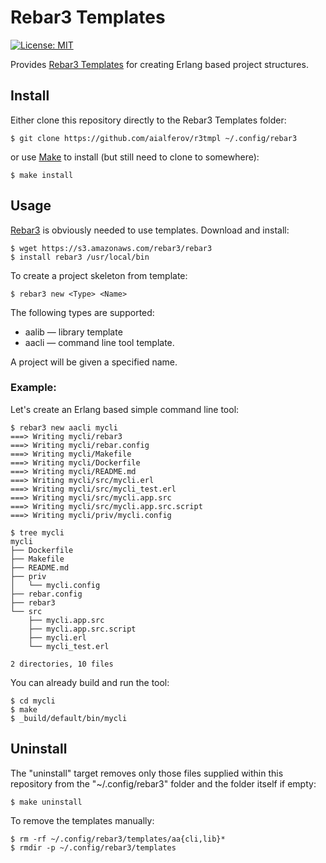 # Rebar3 Templates

[![License: MIT][MIT badge]][MIT]

Provides [Rebar3 Templates] for creating Erlang based project structures.

## Install

Either clone this repository directly to the Rebar3 Templates folder:

```
$ git clone https://github.com/aialferov/r3tmpl ~/.config/rebar3
```

or use [Make] to install (but still need to clone to somewhere):

```
$ make install
```

## Usage

[Rebar3] is obviously needed to use templates. Download and install:

```
$ wget https://s3.amazonaws.com/rebar3/rebar3
$ install rebar3 /usr/local/bin
```

To create a project skeleton from template:

```
$ rebar3 new <Type> <Name>
```

The following types are supported:

- aalib — library template
- aacli — command line tool template.

A project will be given a specified name.

### Example:

Let's create an Erlang based simple command line tool:

```
$ rebar3 new aacli mycli
===> Writing mycli/rebar3
===> Writing mycli/rebar.config
===> Writing mycli/Makefile
===> Writing mycli/Dockerfile
===> Writing mycli/README.md
===> Writing mycli/src/mycli.erl
===> Writing mycli/src/mycli_test.erl
===> Writing mycli/src/mycli.app.src
===> Writing mycli/src/mycli.app.src.script
===> Writing mycli/priv/mycli.config

$ tree mycli
mycli
├── Dockerfile
├── Makefile
├── README.md
├── priv
│   └── mycli.config
├── rebar.config
├── rebar3
└── src
    ├── mycli.app.src
    ├── mycli.app.src.script
    ├── mycli.erl
    └── mycli_test.erl

2 directories, 10 files
```

You can already build and run the tool:

```
$ cd mycli
$ make
$ _build/default/bin/mycli
```

## Uninstall

The "uninstall" target removes only those files supplied within this repository
from the "~/.config/rebar3" folder and the folder itself if empty:

```
$ make uninstall
```

To remove the templates manually:

```
$ rm -rf ~/.config/rebar3/templates/aa{cli,lib}*
$ rmdir -p ~/.config/rebar3/templates
```

<!-- Links -->
[MIT]: https://opensource.org/licenses/MIT
[Rebar3]: https://www.rebar3.org
[Rebar3 Templates]: https://www.rebar3.org/docs/using-templates
[Make]: https://www.gnu.org/software/make

<!-- Badges -->
[MIT badge]: https://img.shields.io/badge/License-MIT-yellow.svg?style=flat-square
